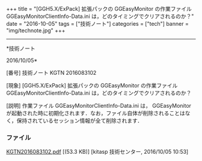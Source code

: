 ﻿+++
title = "[GGH5.X/ExPack] 拡張パックの GGEasyMonitor の作業ファイル GGEasyMonitorClientInfo-Data.ini は，どのタイミングでクリアされるのか？"
date = "2016-10-05"
tags = ["技術ノート"]
categories = ["tech"]
banner = "img/technote.jpg"
+++

-----------------------------------------------------------------------------------------------------------------------------

*技術ノート

2016/10/05*


[番号]
技術ノート KGTN 2016083102

[現象]
[GGH5.X/ExPack] 拡張パックの GGEasyMonitor の作業ファイル
GGEasyMonitorClientInfo-Data.ini は，どのタイミングでクリアされるのか？

[説明]
作業ファイル GGEasyMonitorClientInfo-Data.ini は， GGEasyMonitor
が起動された時に初期化されます．なお，ファイル自体が削除されることはなく，保持されているセッション情報が全て削除されます．


### ファイル

 
 


[KGTN2016083102.pdf](http://techreport.kitasp.net/attachments/download/3037/KGTN2016083102.pdf)
 [(53.3 KB)] [kitasp 技術センター, 2016/10/05
10:53]


 


 

